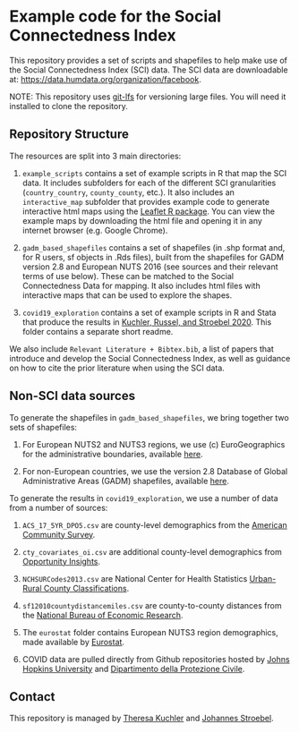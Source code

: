 # Example code for the Social Connectedness Index

  

This repository provides a set of scripts and shapefiles to help make use of the Social Connectedness Index (SCI) data. The SCI data are downloadable at: <https://data.humdata.org/organization/facebook>.

  

NOTE: This repository uses [git-lfs](https://git-lfs.github.com/) for versioning large files. You will need it installed to clone the repository.

  

## Repository Structure

  

The resources are split into 3 main directories:

  

1. `example_scripts` contains a set of example scripts in R that map the SCI data. It includes subfolders for each of the different SCI granularities (`country_country`, `county_county`, etc.). It also includes an `interactive_map` subfolder that provides example code to generate interactive html maps using the [Leaflet R package](https://rstudio.github.io/leaflet/). You can view the example maps by downloading the html file and opening it in any internet browser (e.g. Google Chrome).

  

2. `gadm_based_shapefiles` contains a set of shapefiles (in .shp format and, for R users, sf objects in .Rds files), built from the shapefiles for GADM version 2.8 and European NUTS 2016 (see sources and their relevant terms of use below). These can be matched to the Social Connectedness Data for mapping. It also includes html files with interactive maps that can be used to explore the shapes.

  

3. `covid19_exploration` contains a set of example scripts in R and Stata that produce the results in [Kuchler, Russel, and Stroebel 2020](http://pages.stern.nyu.edu/~jstroebe/PDF/SCI_and_COVID.pdf). This folder contains a separate short readme. 

  
We also include `Relevant Literature + Bibtex.bib`, a list of papers that introduce and develop the Social Connectedness Index, as well as guidance on how to cite the prior literature when using the SCI data.
  

## Non-SCI data sources

  

To generate the shapefiles in `gadm_based_shapefiles`, we bring together two sets of shapefiles:

  

1. For European NUTS2 and NUTS3 regions, we use (c) EuroGeographics for the administrative boundaries, available [here](https://ec.europa.eu/eurostat/web/gisco/geodata/reference-data/administrative-units-statistical-units/nuts).

2. For non-European countries, we use the version 2.8 Database of Global Administrative Areas (GADM) shapefiles, available [here](https://gadm.org/old_versions.html).

  

To generate the results in `covid19_exploration`, we use a number of data from a number of sources:

1. `ACS_17_5YR_DPO5.csv` are county-level demographics from the [American Community Survey](https://www.census.gov/programs-surveys/acs).

2. `cty_covariates_oi.csv` are additional county-level demographics from [Opportunity Insights](https://opportunityinsights.org/data/).

3. `NCHSURCodes2013.csv` are National Center for Health Statistics [Urban-Rural County Classifications](https://www.cdc.gov/nchs/data_access/urban_rural.htm).

4. `sf12010countydistancemiles.csv` are county-to-county distances from the [National Bureau of Economic Research](https://data.nber.org/data/county-distance-database.html).

5. The `eurostat` folder contains European NUTS3 region demographics, made available by [Eurostat](https://ec.europa.eu/eurostat).

6. COVID data are pulled directly from Github repositories hosted by [Johns Hopkins University](https://github.com/CSSEGISandData/COVID-19) and [Dipartimento della Protezione Civile](https://github.com/pcm-dpc/COVID-19).

  

## Contact

  

This repository is managed by [Theresa Kuchler](http://pages.stern.nyu.edu/~tkuchler/) and [Johannes Stroebel](http://pages.stern.nyu.edu/~jstroebe/).
